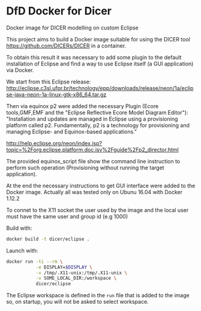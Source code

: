 # DfD Docker for Dicer
Docker image for DICER modelling on custom Eclipse 

This project aims to build a Docker image suitable for using the DICER tool  https://github.com/DICERs/DICER in a container.

To obtain this result it was necessary to add some plugin to the default installation of Eclipse and find a way to use Eclipse itself (a GUI application) via Docker.

We start from this Eclipse release: http://eclipse.c3sl.ufpr.br/technology/epp/downloads/release/neon/1a/eclipse-java-neon-1a-linux-gtk-x86_64.tar.gz 

Then via equinox p2 were added the necessary Plugin (Ecore tools,GMF,EMF and the "Eclipse Reflective Ecore Model Diagram Editor"):  
"Installation and updates are managed in Eclipse using a provisioning platform called p2. Fundamentally, p2 is a technology for provisioning and managing Eclipse- and Equinox-based applications."

http://help.eclipse.org/neon/index.jsp?topic=%2Forg.eclipse.platform.doc.isv%2Fguide%2Fp2_director.html

The provided equinox_script file show the command line instruction to perform such operation (Provisioning without running the target application).

At the end the necessary instructions to get GUI interface were added to the Docker image.
Actually all was tested only on Ubunu 16.04 with Docker 1.12.2

To connet to the X11 socket the user used by the image and the local user must have the same user and group id (e.g 1000)  

Build with:
```sh
docker build -t dicer/eclipse .
```
Launch with:
```sh
docker run -ti --rm \
           -e DISPLAY=$DISPLAY \
           -v /tmp/.X11-unix:/tmp/.X11-unix \
           -v SOME_LOCAL_DIR:/workspace \
           dicer/eclipse
```
The Eclipse workspace is defined in the `run` file that is added to the image so, on startup, you will not be asked to select workspace.
